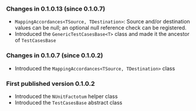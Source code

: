 ### Changes in 0.1.0.13 (since 0.1.0.7)
- `MappingAccordances<TSource, TDestination>`: Source and/or destination values can be null; an optional null reference check can be registered.
- Introduced the `GenericTestCasesBase<T>` class and made it the ancestor of `TestCasesBase`

### Changes in 0.1.0.7 (since 0.1.0.2)
- Introduced the `MappingAccordances<TSource, TDestination>` class

### First published version 0.1.0.2
- Introduced the `NUnitFactotum` helper class
- Introduced the `TestCasesBase` abstract class
